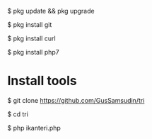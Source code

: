 $ pkg update && pkg upgrade

$ pkg install git

$ pkg install curl

$ pkg install php7

# Install tools
$ git clone https://github.com/GusSamsudin/tri

$ cd tri

$ php ikanteri.php



